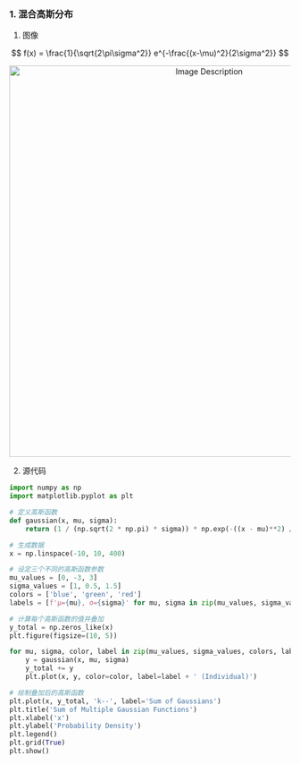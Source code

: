 

### 1. 混合高斯分布

1. 图像


$$
f(x) = \frac{1}{\sqrt{2\pi\sigma^2}} e^{-\frac{(x-\mu)^2}{2\sigma^2}}
$$


<p align="center">
<img src="https://19640810.xyz/05_image/01_imageHost/20240620-143213.png" alt="Image Description" width="700">
</p>


2. 源代码

```py
import numpy as np
import matplotlib.pyplot as plt

# 定义高斯函数
def gaussian(x, mu, sigma):
    return (1 / (np.sqrt(2 * np.pi) * sigma)) * np.exp(-((x - mu)**2) / (2 * sigma**2))

# 生成数据
x = np.linspace(-10, 10, 400)

# 设定三个不同的高斯函数参数
mu_values = [0, -3, 3]
sigma_values = [1, 0.5, 1.5]
colors = ['blue', 'green', 'red']
labels = [f'µ={mu}, σ={sigma}' for mu, sigma in zip(mu_values, sigma_values)]

# 计算每个高斯函数的值并叠加
y_total = np.zeros_like(x)
plt.figure(figsize=(10, 5))

for mu, sigma, color, label in zip(mu_values, sigma_values, colors, labels):
    y = gaussian(x, mu, sigma)
    y_total += y
    plt.plot(x, y, color=color, label=label + ' (Individual)')

# 绘制叠加后的高斯函数
plt.plot(x, y_total, 'k--', label='Sum of Gaussians')
plt.title('Sum of Multiple Gaussian Functions')
plt.xlabel('x')
plt.ylabel('Probability Density')
plt.legend()
plt.grid(True)
plt.show()
```



